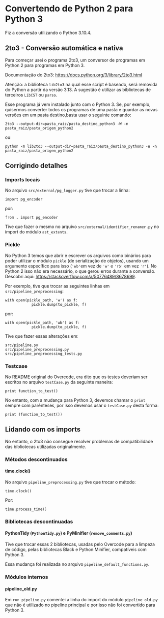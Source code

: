 # Convertendo de Python 2 para Python 3

Fiz a conversão utilizando o Python 3.10.4.

## 2to3 - Conversão automática e nativa

Para começar usei o programa 2to3, um conversor de programas em Python 2 para programas em Python 3.

Documentação do 2to3: https://docs.python.org/3/library/2to3.html

Atenção: a biblioteca `lib2to3` na qual esse script é baseado, será removida do Python a partir da versão 3.13.
A sugestão é utilizar as bibliotecas de terceiros `LibCST` ou `parso`.

Esse programa já vem instalado junto com o Python 3. Se, por exemplo, quisermos converter todos os programas de uma pasta e guardar as novas versões em um pasta destino,basta usar o seguinte comando:
```
2to3 --output-dir=pasta_raiz/pasta_destino_python3 -W -n pasta_raiz/pasta_origem_python2 
```
ou
```
python -m lib2to3 --output-dir=pasta_raiz/pasta_destino_python3 -W -n pasta_raiz/pasta_origem_python2 
```
## Corrigindo detalhes

### Imports locais
No arquivo `src/external/pg_logger.py` tive que trocar a linha:
```
import pg_encoder
```
por:
```
from . import pg_encoder
```

Tive que fazer o mesmo no arquivo `src/external/identifier_renamer.py` no import do módulo `ast_extents`.

### Pickle

No Python 3 temos que abrir e escrever os arquivos como binários para poder utilizar o módulo `pickle` (de serialização de objetos), usando um argumento específico para isso (`'wb'`em vez de `'w'` e `'rb'` em vez `'r'`). No Python 2 isso não era necessário, o que gerou erros durante a conversão. Descobri aqui: https://stackoverflow.com/a/50776489/8678699.

Por exemplo, tive que trocar as seguintes linhas em `src/pipeline_preprocessing`:
```
with open(pickle_path, 'w') as f:
            pickle.dump(to_pickle, f)
```
por:
```
with open(pickle_path, 'wb') as f:
            pickle.dump(to_pickle, f)
```

Tive que fazer essas alterações em:
```
src/pipeline.py
src/pipeline_preprocessing.py
src/pipeline_preprocessing_tests.py
```

### Testcase

No README original do Overcode, era dito que os testes deveriam ser escritos no arquivo `testCase.py` da seguinte maneira:
```
print function_to_test()
```
No entanto, com a mudança para Python 3, devemos chamar o `print` sempre com parênteses, por isso devemos usar o `testCase.py` desta forma:
```
print (function_to_test())
```

## Lidando com os imports

No entanto, o 2to3 não consegue resolver problemas de compatibilidade das bibliotecas utilizadas originalmente.

### Métodos descontinuados

#### time.clock()

No arquivo `pipeline_preprocessing.py` tive que trocar o método:
```
time.clock()
```
Por:
```
time.process_time()
```

### Bibliotecas descontinuadas

#### PythonTidy (`PythonTidy.py`) e PyMinifier (`remove_comments.py`)

Tive que trocar essas 2 bibliotecas, usadas pelo Overcode para a limpeza de código, pelas bibliotecas Black e Python Minifier, compatíveis com Python 3.

Essa mudança foi realizada no arquivo `pipeline_default_functions.py`.

### Módulos internos

#### pipeline_old.py
Em `run_pipeline.py` comentei a linha do import do módulo `pipeline_old.py` que não é utilizado no pipeline principal e por isso não foi convertido para Python 3.